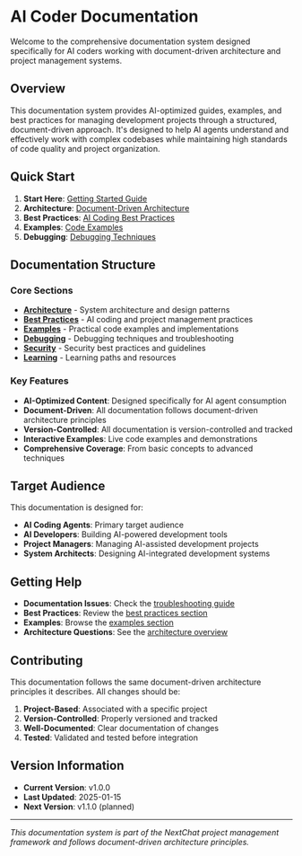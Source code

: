 # AI Coder Documentation

Welcome to the comprehensive documentation system designed specifically for AI coders working with document-driven architecture and project management systems.

## Overview

This documentation system provides AI-optimized guides, examples, and best practices for managing development projects through a structured, document-driven approach. It's designed to help AI agents understand and effectively work with complex codebases while maintaining high standards of code quality and project organization.

## Quick Start

1. **Start Here**: [Getting Started Guide](getting-started.md)
2. **Architecture**: [Document-Driven Architecture](architecture/overview/README.md)
3. **Best Practices**: [AI Coding Best Practices](best-practices/coding/README.md)
4. **Examples**: [Code Examples](examples/code/README.md)
5. **Debugging**: [Debugging Techniques](debugging/techniques/README.md)

## Documentation Structure

### Core Sections

- **[Architecture](architecture/)** - System architecture and design patterns
- **[Best Practices](best-practices/)** - AI coding and project management practices
- **[Examples](examples/)** - Practical code examples and implementations
- **[Debugging](debugging/)** - Debugging techniques and troubleshooting
- **[Security](security/)** - Security best practices and guidelines
- **[Learning](learning/)** - Learning paths and resources

### Key Features

- **AI-Optimized Content**: Designed specifically for AI agent consumption
- **Document-Driven**: All documentation follows document-driven architecture principles
- **Version-Controlled**: All documentation is version-controlled and tracked
- **Interactive Examples**: Live code examples and demonstrations
- **Comprehensive Coverage**: From basic concepts to advanced techniques

## Target Audience

This documentation is designed for:

- **AI Coding Agents**: Primary target audience
- **AI Developers**: Building AI-powered development tools
- **Project Managers**: Managing AI-assisted development projects
- **System Architects**: Designing AI-integrated development systems

## Getting Help

- **Documentation Issues**: Check the [troubleshooting guide](debugging/techniques/README.md)
- **Best Practices**: Review the [best practices section](best-practices/coding/README.md)
- **Examples**: Browse the [examples section](examples/code/README.md)
- **Architecture Questions**: See the [architecture overview](architecture/overview/README.md)

## Contributing

This documentation follows the same document-driven architecture principles it describes. All changes should be:

1. **Project-Based**: Associated with a specific project
2. **Version-Controlled**: Properly versioned and tracked
3. **Well-Documented**: Clear documentation of changes
4. **Tested**: Validated and tested before integration

## Version Information

- **Current Version**: v1.0.0
- **Last Updated**: 2025-01-15
- **Next Version**: v1.1.0 (planned)

---

*This documentation system is part of the NextChat project management framework and follows document-driven architecture principles.*